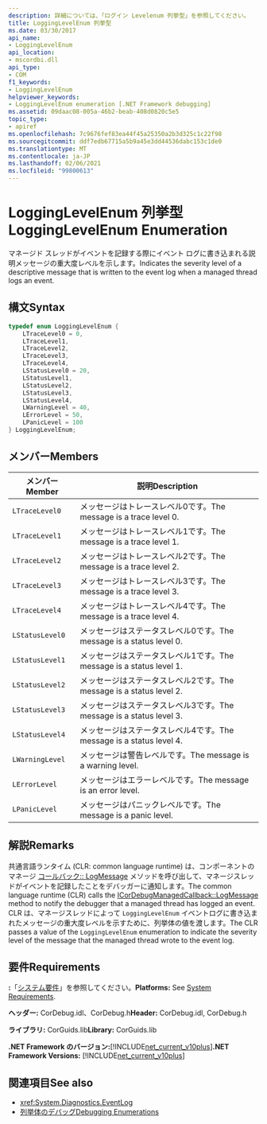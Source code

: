 ```yaml
---
description: 詳細については、「ログイン Levelenum 列挙型」を参照してください。
title: LoggingLevelEnum 列挙型
ms.date: 03/30/2017
api_name:
- LoggingLevelEnum
api_location:
- mscordbi.dll
api_type:
- COM
f1_keywords:
- LoggingLevelEnum
helpviewer_keywords:
- LoggingLevelEnum enumeration [.NET Framework debugging]
ms.assetid: 09daac08-005a-46b2-beab-408d0820c5e5
topic_type:
- apiref
ms.openlocfilehash: 7c9676fef83ea44f45a25350a2b3d325c1c22f98
ms.sourcegitcommit: ddf7edb67715a5b9a45e3dd44536dabc153c1de0
ms.translationtype: MT
ms.contentlocale: ja-JP
ms.lasthandoff: 02/06/2021
ms.locfileid: "99800613"
---
```

# <a name="logginglevelenum-enumeration"></a><span data-ttu-id="e6ab2-103">LoggingLevelEnum 列挙型</span><span class="sxs-lookup"><span data-stu-id="e6ab2-103">LoggingLevelEnum Enumeration</span></span>

<span data-ttu-id="e6ab2-104">マネージド スレッドがイベントを記録する際にイベント ログに書き込まれる説明メッセージの重大度レベルを示します。</span><span class="sxs-lookup"><span data-stu-id="e6ab2-104">Indicates the severity level of a descriptive message that is written to the event log when a managed thread logs an event.</span></span>  
  
## <a name="syntax"></a><span data-ttu-id="e6ab2-105">構文</span><span class="sxs-lookup"><span data-stu-id="e6ab2-105">Syntax</span></span>  
  
```cpp  
typedef enum LoggingLevelEnum {  
    LTraceLevel0 = 0,  
    LTraceLevel1,  
    LTraceLevel2,  
    LTraceLevel3,  
    LTraceLevel4,  
    LStatusLevel0 = 20,  
    LStatusLevel1,  
    LStatusLevel2,  
    LStatusLevel3,  
    LStatusLevel4,  
    LWarningLevel = 40,  
    LErrorLevel = 50,  
    LPanicLevel = 100  
} LoggingLevelEnum;  
```  
  
## <a name="members"></a><span data-ttu-id="e6ab2-106">メンバー</span><span class="sxs-lookup"><span data-stu-id="e6ab2-106">Members</span></span>  
  
|<span data-ttu-id="e6ab2-107">メンバー</span><span class="sxs-lookup"><span data-stu-id="e6ab2-107">Member</span></span>|<span data-ttu-id="e6ab2-108">説明</span><span class="sxs-lookup"><span data-stu-id="e6ab2-108">Description</span></span>|  
|------------|-----------------|  
|`LTraceLevel0`|<span data-ttu-id="e6ab2-109">メッセージはトレースレベル0です。</span><span class="sxs-lookup"><span data-stu-id="e6ab2-109">The message is a trace level 0.</span></span>|  
|`LTraceLevel1`|<span data-ttu-id="e6ab2-110">メッセージはトレースレベル1です。</span><span class="sxs-lookup"><span data-stu-id="e6ab2-110">The message is a trace level 1.</span></span>|  
|`LTraceLevel2`|<span data-ttu-id="e6ab2-111">メッセージはトレースレベル2です。</span><span class="sxs-lookup"><span data-stu-id="e6ab2-111">The message is a trace level 2.</span></span>|  
|`LTraceLevel3`|<span data-ttu-id="e6ab2-112">メッセージはトレースレベル3です。</span><span class="sxs-lookup"><span data-stu-id="e6ab2-112">The message is a trace level 3.</span></span>|  
|`LTraceLevel4`|<span data-ttu-id="e6ab2-113">メッセージはトレースレベル4です。</span><span class="sxs-lookup"><span data-stu-id="e6ab2-113">The message is a trace level 4.</span></span>|  
|`LStatusLevel0`|<span data-ttu-id="e6ab2-114">メッセージはステータスレベル0です。</span><span class="sxs-lookup"><span data-stu-id="e6ab2-114">The message is a status level 0.</span></span>|  
|`LStatusLevel1`|<span data-ttu-id="e6ab2-115">メッセージはステータスレベル1です。</span><span class="sxs-lookup"><span data-stu-id="e6ab2-115">The message is a status level 1.</span></span>|  
|`LStatusLevel2`|<span data-ttu-id="e6ab2-116">メッセージはステータスレベル2です。</span><span class="sxs-lookup"><span data-stu-id="e6ab2-116">The message is a status level 2.</span></span>|  
|`LStatusLevel3`|<span data-ttu-id="e6ab2-117">メッセージはステータスレベル3です。</span><span class="sxs-lookup"><span data-stu-id="e6ab2-117">The message is a status level 3.</span></span>|  
|`LStatusLevel4`|<span data-ttu-id="e6ab2-118">メッセージはステータスレベル4です。</span><span class="sxs-lookup"><span data-stu-id="e6ab2-118">The message is a status level 4.</span></span>|  
|`LWarningLevel`|<span data-ttu-id="e6ab2-119">メッセージは警告レベルです。</span><span class="sxs-lookup"><span data-stu-id="e6ab2-119">The message is a warning level.</span></span>|  
|`LErrorLevel`|<span data-ttu-id="e6ab2-120">メッセージはエラーレベルです。</span><span class="sxs-lookup"><span data-stu-id="e6ab2-120">The message is an error level.</span></span>|  
|`LPanicLevel`|<span data-ttu-id="e6ab2-121">メッセージはパニックレベルです。</span><span class="sxs-lookup"><span data-stu-id="e6ab2-121">The message is a panic level.</span></span>|  
  
## <a name="remarks"></a><span data-ttu-id="e6ab2-122">解説</span><span class="sxs-lookup"><span data-stu-id="e6ab2-122">Remarks</span></span>  

 <span data-ttu-id="e6ab2-123">共通言語ランタイム (CLR: common language runtime) は、コンポーネントのマネージ [コールバック:: LogMessage](icordebugmanagedcallback-logmessage-method.md) メソッドを呼び出して、マネージスレッドがイベントを記録したことをデバッガーに通知します。</span><span class="sxs-lookup"><span data-stu-id="e6ab2-123">The common language runtime (CLR) calls the [ICorDebugManagedCallback::LogMessage](icordebugmanagedcallback-logmessage-method.md) method to notify the debugger that a managed thread has logged an event.</span></span> <span data-ttu-id="e6ab2-124">CLR は、マネージスレッドによって `LoggingLevelEnum` イベントログに書き込まれたメッセージの重大度レベルを示すために、列挙体の値を渡します。</span><span class="sxs-lookup"><span data-stu-id="e6ab2-124">The CLR passes a value of the `LoggingLevelEnum` enumeration to indicate the severity level of the message that the managed thread wrote to the event log.</span></span>  
  
## <a name="requirements"></a><span data-ttu-id="e6ab2-125">要件</span><span class="sxs-lookup"><span data-stu-id="e6ab2-125">Requirements</span></span>  

 <span data-ttu-id="e6ab2-126">**:**「[システム要件](../../get-started/system-requirements.md)」を参照してください。</span><span class="sxs-lookup"><span data-stu-id="e6ab2-126">**Platforms:** See [System Requirements](../../get-started/system-requirements.md).</span></span>  
  
 <span data-ttu-id="e6ab2-127">**ヘッダー:** CorDebug.idl、CorDebug.h</span><span class="sxs-lookup"><span data-stu-id="e6ab2-127">**Header:** CorDebug.idl, CorDebug.h</span></span>  
  
 <span data-ttu-id="e6ab2-128">**ライブラリ:** CorGuids.lib</span><span class="sxs-lookup"><span data-stu-id="e6ab2-128">**Library:** CorGuids.lib</span></span>  
  
 <span data-ttu-id="e6ab2-129">**.NET Framework のバージョン:**[!INCLUDE[net_current_v10plus](../../../../includes/net-current-v10plus-md.md)]</span><span class="sxs-lookup"><span data-stu-id="e6ab2-129">**.NET Framework Versions:** [!INCLUDE[net_current_v10plus](../../../../includes/net-current-v10plus-md.md)]</span></span>  
  
## <a name="see-also"></a><span data-ttu-id="e6ab2-130">関連項目</span><span class="sxs-lookup"><span data-stu-id="e6ab2-130">See also</span></span>

- <xref:System.Diagnostics.EventLog>
- [<span data-ttu-id="e6ab2-131">列挙体のデバッグ</span><span class="sxs-lookup"><span data-stu-id="e6ab2-131">Debugging Enumerations</span></span>](debugging-enumerations.md)
